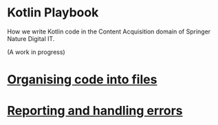 # Kotlin Playbook

How we write Kotlin code in the Content Acquisition domain of Springer Nature Digital IT.

(A work in progress)

# [Organising code into files](organising-code/README.md)
# [Reporting and handling errors](error-reporting/README.md)
